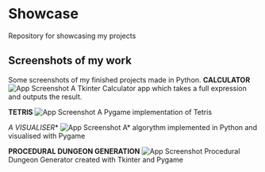 # Showcase
Repository for showcasing my projects

## Screenshots of my work
Some screenshots of my finished projects made in Python.
**CALCULATOR**
![App Screenshot](url)
A Tkinter Calculator app which takes a full expression and outputs the result.

**TETRIS**
![App Screenshot](url)
A Pygame implementation of Tetris

**A* VISUALISER**
![App Screenshot](url)
A* algorythm implemented in Python and visualised with Pygame

**PROCEDURAL DUNGEON GENERATION**
![App Screenshot](url)
Procedural Dungeon Generator created with Tkinter and Pygame
